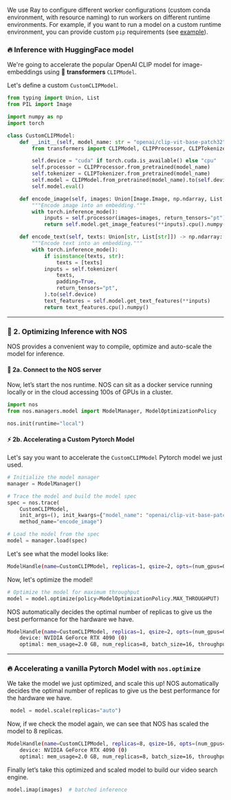 We use Ray to configure different worker configurations (custom conda environment, with resource naming) to run workers on different runtime environments. For example, if you want to run a model on a custom runtime environment, you can provide custom `pip` requirements (see [example](/docs/custom-model-support.md)).

### 🔥 Inference with HuggingFace model

We're going to accelerate the popular OpenAI CLIP model for image-embeddings using 🤗 **transformers** `CLIPModel`.

Let's define a custom `CustomCLIPModel`.

```python
from typing import Union, List
from PIL import Image

import numpy as np
import torch

class CustomCLIPModel:
    def __init__(self, model_name: str = "openai/clip-vit-base-patch32"):
        from transformers import CLIPModel, CLIPProcessor, CLIPTokenizer

        self.device = "cuda" if torch.cuda.is_available() else "cpu"
        self.processor = CLIPProcessor.from_pretrained(model_name)
        self.tokenizer = CLIPTokenizer.from_pretrained(model_name)
        self.model = CLIPModel.from_pretrained(model_name).to(self.device)
        self.model.eval()

    def encode_image(self, images: Union[Image.Image, np.ndarray, List[Image.Image], List[np.ndarray]]):
        """Encode image into an embedding."""
        with torch.inference_mode():
            inputs = self.processor(images=images, return_tensors="pt").to(self.device)
            return self.model.get_image_features(**inputs).cpu().numpy()

    def encode_text(self, texts: Union[str, List[str]]) -> np.ndarray:
        """Encode text into an embedding."""
        with torch.inference_mode():
            if isinstance(texts, str):
                texts = [texts]
            inputs = self.tokenizer(
                texts,
                padding=True,
                return_tensors="pt",
            ).to(self.device)
            text_features = self.model.get_text_features(**inputs)
            return text_features.cpu().numpy()
```

---
### 🚀 2. Optimizing Inference with NOS

NOS provides a convenient way to compile, optimize and auto-scale the model for inference.

#### 🔌 2a. Connect to the NOS server

Now, let’s start the nos runtime. NOS can sit as a docker service running locally or in the cloud accessing 100s of GPUs in a cluster.

```python
import nos
from nos.managers.model import ModelManager, ModelOptimizationPolicy

nos.init(runtime="local")
```

#### ⚡️ 2b. Accelerating a Custom Pytorch Model

Let's say you want to accelerate the `CustomCLIPModel` Pytorch model we just used.

```python
# Initialize the model manager
manager = ModelManager()

# Trace the model and build the model spec
spec = nos.trace(
    CustomCLIPModel,
    init_args=(), init_kwargs={"model_name": "openai/clip-vit-base-patch32"},
    method_name="encode_image")

# Load the model from the spec
model = manager.load(spec)
```

Let's see what the model looks like:

```bash
ModelHandle(name=CustomCLIPModel, replicas=1, qsize=2, opts=(num_gpus=0.1))
```

Now, let's optimize the model!

```python
# Optimize the model for maximum throughput
model = model.optimize(policy=ModelOptimizationPolicy.MAX_THROUGHPUT)
```

NOS automatically decides the optimal number of replicas to give us the best performance for the hardware we have.

```bash
ModelHandle(name=CustomCLIPModel, replicas=1, qsize=2, opts=(num_gpus=0.1))
    device: NVIDIA GeForce RTX 4090 (0)
    optimal: mem_usage=2.0 GB, num_replicas=8, batch_size=16, throughput=1036.5 im/s, latency=15.7 ms
```

---
### 🔥 Accelerating a vanilla Pytorch Model with `nos.optimize`

We take the model we just optimized, and scale this up! NOS automatically decides the optimal number of replicas to give us the best performance for the hardware we have.

```python
 model = model.scale(replicas="auto")
```

Now, if we check the model again, we can see that NOS has scaled the model to 8 replicas.

```bash
ModelHandle(name=CustomCLIPModel, replicas=8, qsize=16, opts=(num_gpus=0.1))
    device: NVIDIA GeForce RTX 4090 (0)
    optimal: mem_usage=2.0 GB, num_replicas=8, batch_size=16, throughput=1036.5 im/s, latency=15.7 ms
```

Finally let’s take this optimized and scaled model to build our video search engine.

```python
model.imap(images)  # batched inference
```
